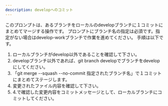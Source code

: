 ```yaml
---
description: developへのコミット
---
```


このプロンプトは、あるブランチをローカルのdevelopブランチに１コミットにまとめてマージする操作です。
プロンプトにブランチ名の指定は必須です。指定がない場合はdevelop-workブランチで作業を進めてください。
手順は以下です。
1. ローカルブランチがdevelop以外であることを確認して下さい。
2. developブランチ以外であれば、git branch developでブランチをdevelopにしてください。
3. 「git merge --squash --no-commit 指定されたブランチ名」で１コミットにまとめてステージします。
4. 変更されたファイル内容を確認して下さい。
5. 4.で確認した変更内容をコミットメッセージとして、ローカルブランチにコミットしてください。